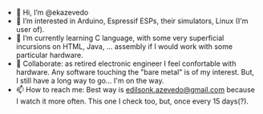 - 👋 Hi, I’m @ekazevedo
- 👀 I’m interested in Arduino, Espressif ESPs, their simulators, Linux (I'm user of).
- 🌱 I’m currently learning C language, with some very superficial incursions on HTML, Java, ... assembly if I would work with some particular hardware.
- 💞️ Collaborate: as retired electronic engineer I feel confortable with hardware. Any software touching the "bare metal" is of my interest. But, I still have a long way to go... I'm on the way.
- 📫 How to reach me:
      Best way is edilsonk.azevedo@gmail.com because I watch it more often.
      This one I check too, but, once every 15 days(?).

<!---
ekazevedo/ekazevedo is a ✨ special ✨ repository because its `README.md` (this file) appears on your GitHub profile.
You can click the Preview link to take a look at your changes.
--->
